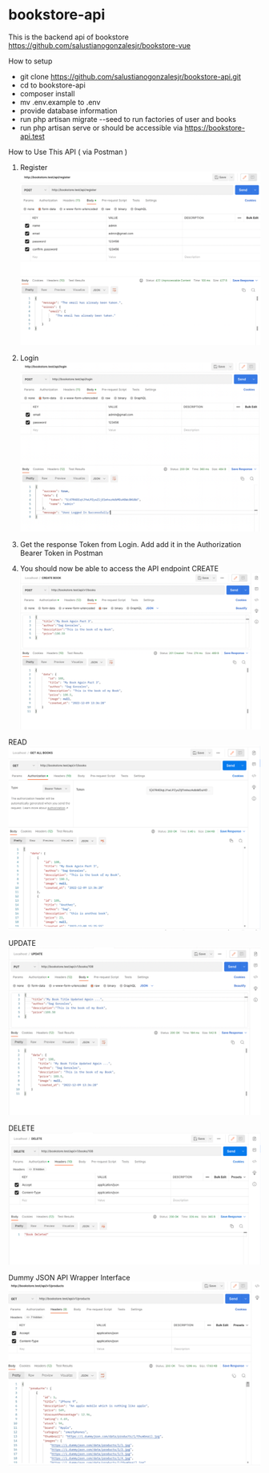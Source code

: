 # bookstore-api
This is the backend api of bookstore https://github.com/salustianogonzalesjr/bookstore-vue

How to setup
- git clone https://github.com/salustianogonzalesjr/bookstore-api.git
- cd to bookstore-api
- composer install
- mv .env.example to .env
- provide database information
- run php artisan migrate --seed to run factories of user and books
- run php artisan serve or should be accessible via https://bookstore-api.test


How to Use This API ( via Postman )

1. Register
![Register](https://github.com/salustianogonzalesjr/bookstore-api/blob/main/resources/images/Register.png)

2. Login
![Login](https://github.com/salustianogonzalesjr/bookstore-api/blob/main/resources/images/Login.png)

3. Get the response Token from Login. Add add it in the Authorization Bearer Token in Postman

4. You should now be able to access the API endpoint
CREATE 
![Create](https://github.com/salustianogonzalesjr/bookstore-api/blob/main/resources/images/CreateBook.png)

READ
![Register](https://github.com/salustianogonzalesjr/bookstore-api/blob/main/resources/images/GetAllBooks.png)

UPDATE 
![Update](https://github.com/salustianogonzalesjr/bookstore-api/blob/main/resources/images/UpdateBook.png)

DELETE 
![Delete](https://github.com/salustianogonzalesjr/bookstore-api/blob/main/resources/images/DeleteBook.png)


Dummy JSON API Wrapper Interface
![Dummy JSON API Wrapper Interface](https://github.com/salustianogonzalesjr/bookstore-api/blob/main/resources/images/json_api_interface_wrapper.png)
